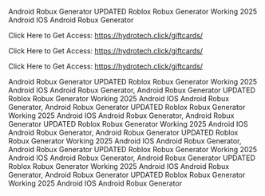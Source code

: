 Android Robux Generator UPDATED Roblox Robux Generator Working 2025 Android IOS Android Robux Generator

Click Here to Get Access: https://hydrotech.click/giftcards/

Click Here to Get Access: https://hydrotech.click/giftcards/

Click Here to Get Access: https://hydrotech.click/giftcards/

Android Robux Generator UPDATED Roblox Robux Generator Working 2025 Android IOS Android Robux Generator, Android Robux Generator UPDATED Roblox Robux Generator Working 2025 Android IOS Android Robux Generator, Android Robux Generator UPDATED Roblox Robux Generator Working 2025 Android IOS Android Robux Generator, Android Robux Generator UPDATED Roblox Robux Generator Working 2025 Android IOS Android Robux Generator, Android Robux Generator UPDATED Roblox Robux Generator Working 2025 Android IOS Android Robux Generator, Android Robux Generator UPDATED Roblox Robux Generator Working 2025 Android IOS Android Robux Generator, Android Robux Generator UPDATED Roblox Robux Generator Working 2025 Android IOS Android Robux Generator, Android Robux Generator UPDATED Roblox Robux Generator Working 2025 Android IOS Android Robux Generator
